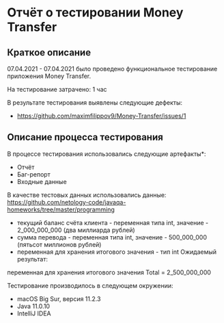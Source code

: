 # Отчёт о тестировании Money Transfer

## Краткое описание

07.04.2021 - 07.04.2021 было проведено функциональное тестирование приложения Money Transfer.

На тестирование затрачено: 1 час

В результате тестирования выявлены следующие дефекты:
* https://github.com/maximfilippov9/Money-Transfer/issues/1

## Описание процесса тестирования

В процессе тестирования использовались следующие артефакты*:
* Отчёт
* Баг-репорт
* Входные данные

В качестве тестовых данных использовались данные: https://github.com/netology-code/javaqa-homeworks/tree/master/programming
* текущий баланс счёта клиента - переменная типа int, значение - 2_000_000_000 (два миллиарда рублей)
* сумма перевода - переменная типа int, значение - 500_000_000 (пятьсот миллионов рублей)
* переменная для хранения итогового значения - тип int
Ожидаемый результат: 

переменная для хранения итогового значения Total = 2_500_000_000

Тестирование производилось в следующем окружении:
* macOS Big Sur, версия 11.2.3
* Java 11.0.10
* IntelliJ IDEA